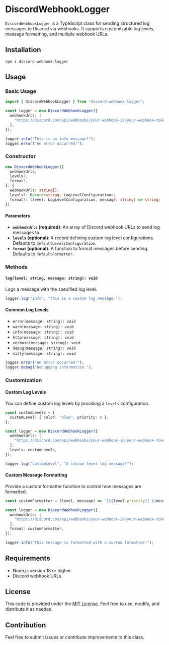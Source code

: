 # DiscordWebhookLogger

`DiscordWebhookLogger` is a TypeScript class for sending structured log messages to Discord via webhooks. It supports customizable log levels, message formatting, and multiple webhook URLs.

## Installation

`npm i discord-webhook-logger`

## Usage

### Basic Usage

```typescript
import { DiscordWebhookLogger } from "discord-webhook-logger";

const logger = new DiscordWebhookLogger({
  webhookUrls: [
    "https://discord.com/api/webhooks/your-webhook-id/your-webhook-token",
  ],
});

logger.info("This is an info message!");
logger.error("An error occurred!");
```

### Constructor

```typescript
new DiscordWebhookLogger({
  webhookUrls,
  levels?,
  format?,
}: {
  webhookUrls: string[];
  levels?: Record<string, LogLevelConfiguration>;
  format?: (level: LogLevelConfiguration, message: string) => string;
})
```

#### Parameters

- **`webhookUrls` (required)**: An array of Discord webhook URLs to send log messages to.
- **`levels` (optional)**: A record defining custom log level configurations. Defaults to `defaultLevelsConfiguration`.
- **`format` (optional)**: A function to format messages before sending. Defaults to `defaultFormatter`.

### Methods

#### `log(level: string, message: string): void`

Logs a message with the specified log level.

```typescript
logger.log("info", "This is a custom log message.");
```

#### Common Log Levels

- `error(message: string): void`
- `warn(message: string): void`
- `info(message: string): void`
- `http(message: string): void`
- `verbose(message: string): void`
- `debug(message: string): void`
- `silly(message: string): void`

```typescript
logger.error("An error occurred!");
logger.debug("Debugging information.");
```

### Customization

#### Custom Log Levels

You can define custom log levels by providing a `levels` configuration.

```typescript
const customLevels = {
  customLevel: { color: "blue", priority: 0 },
};

const logger = new DiscordWebhookLogger({
  webhookUrls: [
    "https://discord.com/api/webhooks/your-webhook-id/your-webhook-token",
  ],
  levels: customLevels,
});

logger.log("customLevel", "A custom level log message!");
```

#### Custom Message Formatting

Provide a custom formatter function to control how messages are formatted.

```typescript
const customFormatter = (level, message) => `[${level.priority}] ${message}`;

const logger = new DiscordWebhookLogger({
  webhookUrls: [
    "https://discord.com/api/webhooks/your-webhook-id/your-webhook-token",
  ],
  format: customFormatter,
});

logger.info("This message is formatted with a custom formatter!");
```

## Requirements

- Node.js version 18 or higher.
- Discord webhook URLs.

## License

This code is provided under the [MIT License](https://opensource.org/licenses/MIT). Feel free to use, modify, and distribute it as needed.

## Contribution

Feel free to submit issues or contribute improvements to this class.
